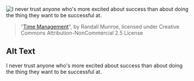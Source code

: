 ![I never trust anyone who's more excited about success than about doing the thing they want to be successful at.](https://imgs.xkcd.com/comics/time_management.png)
> "[Time Management](https://xkcd.com/874/)", by Randall Munroe, licensed under Creative Commons Attribution-NonCommercial 2.5 License

## Alt Text
I never trust anyone who's more excited about success than about doing the thing they want to be successful at.
